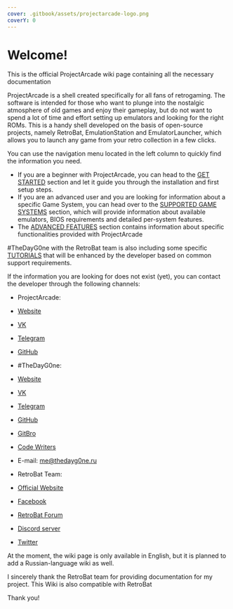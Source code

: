 ```yaml
---
cover: .gitbook/assets/projectarcade-logo.png
coverY: 0
---
```


# Welcome!

This is the official ProjectArcade wiki page containing all the necessary documentation

ProjectArcade is a shell created specifically for all fans of retrogaming. The software is intended for those who want to plunge into the nostalgic atmosphere of old games and enjoy their gameplay, but do not want to spend a lot of time and effort setting up emulators and looking for the right ROMs. This is a handy shell developed on the basis of open-source projects, namely RetroBat, EmulationStation and EmulatorLauncher, which allows you to launch any game from your retro collection in a few clicks.


You can use the navigation menu located in the left column to quickly find the information you need.&#x20;

* If you are a beginner with ProjectArcade, you can head to the [GET STARTED](get-started/prerequisites.md) section and let it guide you through the installation and first setup steps.
* If you are an advanced user and you are looking for information about a specific Game System, you can head over to the [SUPPORTED GAME SYSTEMS](supported-game-systems/) section, which will provide information about available emulators, BIOS requirements and detailed per-system features.
* The [ADVANCED FEATURES](broken-reference) section contains information about specific functionalities provided with ProjectArcade



#TheDayG0ne with the RetroBat team is also including some specific [TUTORIALS](broken-reference) that will be enhanced by the developer based on common support requirements.



If the information you are looking for does not exist (yet), you can contact the developer through the following channels:


* ProjectArcade:
* [Website](https://projectarcade.ru)
* [VK](https://vk.com/projectarcade)
* [Telegram](https://t.me/projectarcade_support)
* [GitHub](https://github.com/ProjectArcade)

* #TheDayG0ne:
* [Website](https://thedayg0ne.ru)
* [VK](https://vk.com/thedayg0ne)
* [Telegram](https://t.me/thedayg0ne)
* [GitHub](https://github.com/thedayg0ne)
* [GitBro](https://gitbro.ru/thedayg0ne)
* [Code Writers](https://cowr.org/members/thedayg0ne.2/)
* E-mail: me@thedayg0ne.ru

* RetroBat Team:
* [Official Website](https://www.retrobat.org/)
* [Facebook](https://social.retrobat.org/facebook)
* [RetroBat Forum](https://social.retrobat.org/forum)
* [Discord server](https://social.retrobat.org/discord)
* [Twitter](https://twitter.com/RetroBat_Off)


&#x20;



At the moment, the wiki page is only available in English, but it is planned to add a Russian-language wiki as well.

I sincerely thank the RetroBat team for providing documentation for my project. This Wiki is also compatible with RetroBat


Thank you!







